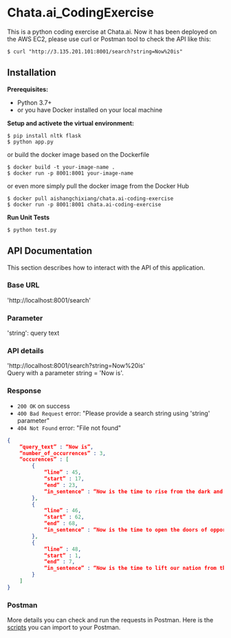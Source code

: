 # Chata.ai_CodingExercise
This is a python coding exercise at Chata.ai.
Now it has been deployed on the AWS EC2, please use curl or Postman tool to check the API like this:

```shell
$ curl "http://3.135.201.101:8001/search?string=Now%20is"
```

## Installation

**Prerequisites:**
- Python 3.7+
- or you have Docker installed on your local machine

**Setup and activete the virtual environment:**

```shell
$ pip install nltk flask
$ python app.py
```
or build the docker image based on the Dockerfile

```shell
$ docker build -t your-image-name .
$ docker run -p 8001:8001 your-image-name
```
or even more simply pull the docker image from the Docker Hub
```shell
$ docker pull aishangchixiang/chata.ai-coding-exercise
$ docker run -p 8001:8001 chata.ai-coding-exercise
```

**Run Unit Tests**
```shell
$ python test.py
```


## API Documentation
This section describes how to interact with the API of this application.

### Base URL
'http://localhost:8001/search'

### Parameter
'string': query text

### API details

'http://localhost:8001/search?string=Now%20is'  
Query with a parameter string = 'Now is'.


### Response
- `200 OK` on success
- `400 Bad Request` error: "Please provide a search string using 'string' parameter"
- `404 Not Found` error: "File not found"

```json
{
	“query_text” : “Now is”,
	“number_of_occurrences” : 3,
	“occurences” : [
		{
			“line” : 45,
			“start” : 17,
			“end” : 23,
			“in_sentence” : “Now is the time to rise from the dark and desolate valley of segregation to the sunlit path of racial justice.”
		},
		{
			“line” : 46,
			“start” : 62,
			“end” : 68,
			“in_sentence” : “Now is the time to open the doors of opportunity to all of God’s children.”
		},
		{
			“line” : 48,
			“start” : 1,
			“end” : 7,
			“in_sentence” : “Now is the time to lift our nation from the quicksands of racial injustice to the solid rock of brotherhood.”
		}
	]
}
```
### Postman
More details you can check and run the requests in Postman.
Here is the [scripts](Chata.ai.postman_collection.json) you can import to your Postman.


